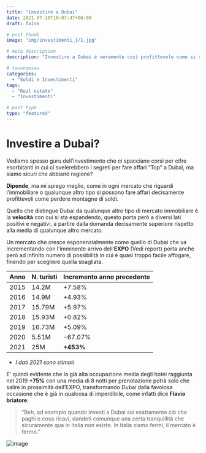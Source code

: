 ```yaml
---
title: "Investire a Dubai"
date: 2021-07-10T10:07:47+06:00
draft: false

# post thumb
image: "img/investimenti_1/1.jpg"

# meta description
description: "Investire a Dubai è veramente così profittevole come si racconta? O sono solo discorsi? Ma soprattutto come faccio ad investire nel real estate di Dubai?"

# taxonomies
categories:
  - "Soldi e Investimenti"
tags:
  - "Real estate"
  - "Investimenti"

# post type
type: "featured"
---
```

# Investire a Dubai?
Vediamo spesso guru dell’investimento che ci spacciano corsi per cifre esorbitanti in cui ci svelerebbero i segreti per fare affari “Top” a Dubai, ma siamo sicuri che abbiano ragione?

**Dipende**, ma mi spiego meglio, come in ogni mercato che riguardi l’immobiliare o qualunque altro tipo si possono fare affari decisamente profittevoli come perdere montagne di soldi.

Quello che distingue Dubai da qualunque altro tipo di mercato immobiliare è la **velocità** con cui si sta espandendo, questo porta però a diversi lati positivi e negativi, a partire dalla domanda decisamente superiore rispetto alla media di qualunque altro mercato.

Un mercato che cresce esponenzialmente come quello di Dubai che va incrementando con l’imminente arrivo dell’**EXPO** (Vedi report) porta anche però ad infinito numero di possibilità in cui è quasi troppo facile affogare, finendo per scegliere quella sbagliata.

Anno | N. turisti | Incremento anno precedente
--- | --- | ---
2015 | 14.2M | +7.58%
2016 | 14.9M | +4.93%
2017 | 15.79M | +5.97%
2018 | 15.93M | +0.82%
2019 | 16.73M | +5.09%
2020 | 5.51M | -67.07%
2021 | 25M | **+453%**

* *I dati 2021 sono stimati*

E’ quindi evidente che la già alta occupazione media degli hotel raggiunta nel 2019 **+75%** con una media di 8 notti per prenotazione potrà solo che salire in prossimità dell’EXPO, transformando Dubai dalla favolosa occasione che è già in qualcosa di imperdibile, come infatti dice **Flavio briatore**:

> “Beh, ad esempio quando investi a Dubai sai esattamente ciò che paghi e cosa ricavi, dandoti comunque una certa tranquillità che sicuramente qua in Italia non esiste. In Italia siamo fermi, il mercato è fermo.”

![image](/img/investimenti_1/2.jpg)